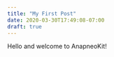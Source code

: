 ```yaml
---
title: "My First Post"
date: 2020-03-30T17:49:08-07:00
draft: true
---
```


Hello and welcome to AnapneoKit!
